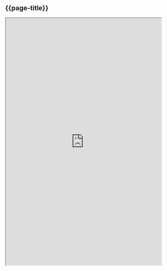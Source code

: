## {{page-title}}





<iframe src="https://simplifier.net/guide/UK-Core-Implementation-Guide-STU3-Sequence/Home/ProfilesandExtensions/Profile-UKCore-Location?version=current" height="800px" width="100%"></iframe>